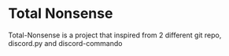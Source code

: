 # Total Nonsense


Total-Nonsense is a project that inspired from 2 different git repo, discord.py and discord-commando

